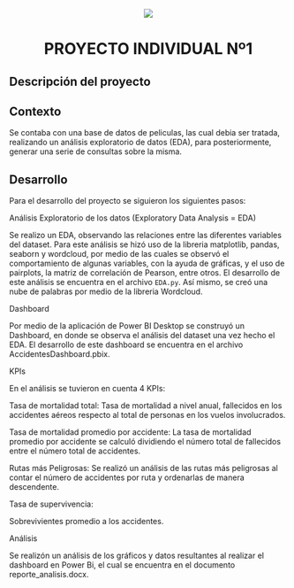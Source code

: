 <p align=center><img src=https://d31uz8lwfmyn8g.cloudfront.net/Assets/logo-henry-white-lg.png><p>

# <h1 align=center> **PROYECTO INDIVIDUAL Nº1** </h1>

## **Descripción del proyecto**

## Contexto

Se contaba con una base de datos de peliculas, las cual debia ser tratada, realizando un análisis exploratorio de datos (EDA), para posteriormente, generar una serie de consultas sobre la misma. 


## Desarrollo

Para el desarrollo del proyecto se siguieron los siguientes pasos:

Análisis Exploratorio de los datos (Exploratory Data Analysis = EDA)

Se realizo un EDA, observando las relaciones entre las diferentes variables del dataset. Para este análisis se hizó uso de la libreria matplotlib,  pandas, seaborn y wordcloud, por medio de las cuales se observó el comportamiento de algunas variables, con la ayuda de gráficas, y el uso de pairplots, la matriz de correlación de Pearson, entre otros. El desarrollo de este análisis se encuentra en el archivo `EDA.py`. Así mismo, se creó una nube de palabras por medio de la libreria Wordcloud.

Dashboard

Por medio de la aplicación de Power BI Desktop se construyó un Dashboard, en donde se observa el análisis del dataset una vez hecho el EDA. El desarrollo de este dashboard se encuentra en el archivo AccidentesDashboard.pbix.

KPIs

En el análisis se tuvieron en cuenta 4 KPIs:

Tasa de mortalidad total: Tasa de mortalidad a nivel anual, fallecidos en los accidentes aéreos respecto al total de personas en los vuelos involucrados. 

Tasa de mortalidad promedio por accidente: La tasa de mortalidad promedio por accidente se calculó dividiendo el número total de fallecidos entre el número total de accidentes. 

Rutas más Peligrosas: Se realizó un análisis de las rutas más peligrosas al contar el número de accidentes por ruta y ordenarlas de manera descendente. 

Tasa de supervivencia:

Sobrevivientes promedio a los accidentes.

Análisis

Se realizón un análisis de los gráficos y datos resultantes al realizar el dashboard en Power Bi, el cual se encuentra en el documento reporte_analisis.docx.

